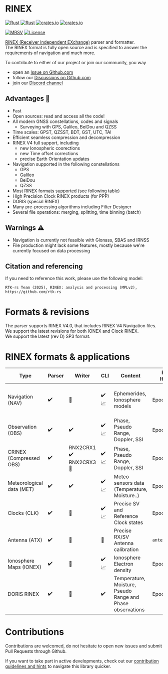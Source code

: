 RINEX 
=====

[![Rust](https://github.com/rtk-rs/rinex/actions/workflows/rust.yml/badge.svg)](https://github.com/rtk-rs/rinex/actions/workflows/rust.yml)
[![Rust](https://github.com/rtk-rs/rinex/actions/workflows/daily.yml/badge.svg)](https://github.com/rtk-rs/rinex/actions/workflows/daily.yml)
[![crates.io](https://docs.rs/rinex/badge.svg)](https://docs.rs/rinex/)
[![crates.io](https://img.shields.io/crates/d/rinex.svg)](https://crates.io/crates/rinex)

[![MRSV](https://img.shields.io/badge/MSRV-1.82.0-orange?style=for-the-badge)](https://github.com/rust-lang/rust/releases/tag/1.82.0)
[![License](https://img.shields.io/badge/license-MPL_2.0-orange?style=for-the-badge&logo=mozilla)](https://github.com/rtk-rs/rinex/blob/main/LICENSE)

[RINEX (Receiver Independent EXchange)](https://en.wikipedia.org/wiki/RINEX) parser and formatter.   
The RINEX format is fully open source and is specified to answer the requirements of navigation and much more.

To contribute to either of our project or join our community, you way
- open an [Issue on Github.com](https://github.com/rtk-rs/rinex/issues) 
- follow our [Discussions on Github.com](https://github.com/rtk-rs/discussions)
- join our [Discord channel](https://discord.gg/EqhEBXBmJh)

## Advantages :rocket: 

- Fast
- Open sources: read and access all the code!
- All modern GNSS constellations, codes and signals
  - Surveying with GPS, Galileo, BeiDou and QZSS
- Time scales: GPST, QZSST, BDT, GST, UTC, TAI
- Efficient seamless compression and decompression
- RINEX V4 full support, including
  - new Ionospheric coorections
  - new Time offset corrections
  - precise Earth Orientation updates
- Navigation supported in the following constellations
  - GPS
  - Galileo
  - BeiDou
  - QZSS
- Most RINEX formats supported (see following table)
- High Precision Clock RINEX products (for PPP)
- DORIS (special RINEX)
- Many pre-processing algorithms including Filter Designer
- Several file operations: merging, splitting, time binning (batch)

## Warnings :warning:

- Navigation is currently not feasible with Glonass, SBAS and IRNSS
- File production might lack some features, mostly because we're currently focused on data processing

## Citation and referencing

If you need to reference this work, please use the following model:

`RTK-rs Team (2025), RINEX: analysis and processing (MPLv2), https://github.com/rtk-rs`

Formats & revisions
===================

The parser supports RINEX V4.0, that includes RINEX V4 Navigation files.   
We support the latest revisions for both IONEX and Clock RINEX.  
We support the latest (rev D) SP3 format.  

RINEX formats & applications
============================

| Type                       | Parser            | Writer              |  CLI                 |      Content         | Record Iteration     | Timescale  |
|----------------------------|-------------------|---------------------|----------------------|----------------------|----------------------| -----------|
| Navigation  (NAV)          | :heavy_check_mark:| :construction:      |  :heavy_check_mark: :chart_with_upwards_trend:  | Ephemerides, Ionosphere models | Epoch | SV System time broadcasting this message |
| Observation (OBS)          | :heavy_check_mark:| :heavy_check_mark: | :heavy_check_mark:  :chart_with_upwards_trend: | Phase, Pseudo Range, Doppler, SSI | Epoch | GNSS (any) |
|  CRINEX  (Compressed OBS)  | :heavy_check_mark:| RNX2CRX1 :heavy_check_mark: RNX2CRX3 :construction:  | :heavy_check_mark:  :chart_with_upwards_trend:  |  Phase, Pseudo Range, Doppler, SSI | Epoch | GNSS (any) |
|  Meteorological data (MET) | :heavy_check_mark:| :heavy_check_mark:  | :heavy_check_mark: :chart_with_upwards_trend:  | Meteo sensors data (Temperature, Moisture..) | Epoch | UTC | 
|  Clocks (CLK)              | :heavy_check_mark:| :construction:      | :heavy_check_mark: :chart_with_upwards_trend:  | Precise SV and Reference Clock states |  Epoch | GNSS (any) |
|  Antenna (ATX)             | :heavy_check_mark:| :construction:      | :construction:   | Precise RX/SV Antenna calibration | `antex::Antenna` | :heavy_minus_sign: |
|  Ionosphere Maps  (IONEX)  | :heavy_check_mark:|  :construction:     | :heavy_check_mark:  :chart_with_upwards_trend: | Ionosphere Electron density | Epoch | UTC |
|  DORIS RINEX               | :heavy_check_mark:|  :construction:     | :heavy_check_mark:   | Temperature, Moisture, Pseudo Range and Phase observations | Epoch | TAI |

Contributions
=============

Contributions are welcomed, do not hesitate to open new issues
and submit Pull Requests through Github.

If you want to take part in active developments, check out our [contribution guidelines and hints](CONTRIBUTING.md) to navigate this library quicker.
